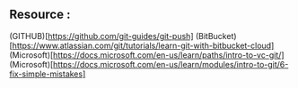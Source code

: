## Resource : 
(GITHUB)[https://github.com/git-guides/git-push]
(BitBucket)[https://www.atlassian.com/git/tutorials/learn-git-with-bitbucket-cloud]
(Microsoft)[https://docs.microsoft.com/en-us/learn/paths/intro-to-vc-git/]
(Microsoft)[https://docs.microsoft.com/en-us/learn/modules/intro-to-git/6-fix-simple-mistakes]
